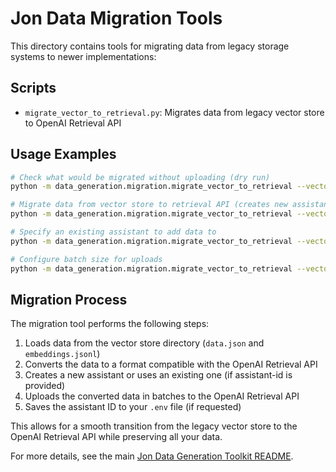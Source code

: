 # Jon Data Migration Tools

This directory contains tools for migrating data from legacy storage systems to newer implementations:

## Scripts

- `migrate_vector_to_retrieval.py`: Migrates data from legacy vector store to OpenAI Retrieval API

## Usage Examples

```bash
# Check what would be migrated without uploading (dry run)
python -m data_generation.migration.migrate_vector_to_retrieval --vector-dir vector_store --dry-run

# Migrate data from vector store to retrieval API (creates new assistant)
python -m data_generation.migration.migrate_vector_to_retrieval --vector-dir vector_store

# Specify an existing assistant to add data to
python -m data_generation.migration.migrate_vector_to_retrieval --vector-dir vector_store --assistant-id asst_abc123

# Configure batch size for uploads
python -m data_generation.migration.migrate_vector_to_retrieval --vector-dir vector_store --batch-size 30
```

## Migration Process

The migration tool performs the following steps:

1. Loads data from the vector store directory (`data.json` and `embeddings.jsonl`)
2. Converts the data to a format compatible with the OpenAI Retrieval API
3. Creates a new assistant or uses an existing one (if assistant-id is provided)
4. Uploads the converted data in batches to the OpenAI Retrieval API
5. Saves the assistant ID to your `.env` file (if requested)

This allows for a smooth transition from the legacy vector store to the OpenAI Retrieval API while preserving all your data.

For more details, see the main [Jon Data Generation Toolkit README](../README.md). 